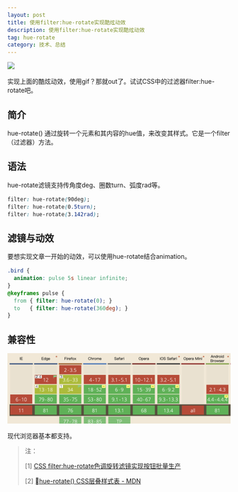 ```yaml
---
layout: post
title: 使用filter:hue-rotate实现酷炫动效
description: 使用filter:hue-rotate实现酷炫动效
tag: hue-rotate
category: 技术、总结
---
```

![](/images/20200322huerotate/huerotate.git)

实现上面的酷炫动效，使用gif？那就out了。试试CSS中的过滤器filter:hue-rotate吧。

## 简介

hue-rotate() 通过旋转一个元素和其内容的hue值，来改变其样式。它是一个filter（过滤器）方法。

## 语法

hue-rotate滤镜支持传角度deg、圈数turn、弧度rad等。

```css
filter: hue-rotate(90deg);
filter: hue-rotate(0.5turn);
filter: hue-rotate(3.142rad);
```

## 滤镜与动效

要想实现文章一开始的动效，可以使用hue-rotate结合animation。

```css
.bird {
  animation: pulse 5s linear infinite;
}
@keyframes pulse {
  from { filter: hue-rotate(0); }
  to   { filter: hue-rotate(360deg); }
}
```

## 兼容性

![](/images/20200322huerotate/compatible.png)

现代浏览器基本都支持。


> 注：
>
> [1] [CSS filter:hue-rotate色调旋转滤镜实现按钮批量生产](https://www.zhangxinxu.com/wordpress/2018/11/css-filter-hue-rotate-button/)
>
> [2] [hue-rotate() CSS层叠样式表 - MDN](https://developer.mozilla.org/zh-CN/docs/Web/CSS/filter-function/hue-rotate)

